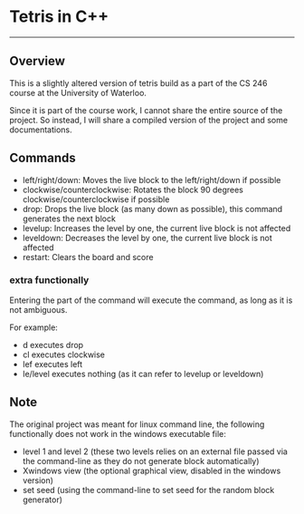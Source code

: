 # Tetris in C++
------------

## Overview
This is a slightly altered version of tetris build as a part of the CS 246 course at the University of Waterloo.

Since it is part of the course work, I cannot share the entire source of the project. So instead, I will share a compiled version of the project and some documentations.

## Commands
- left/right/down: Moves the live block to the left/right/down if possible
- clockwise/counterclockwise: Rotates the block 90 degrees clockwise/counterclockwise if possible
- drop: Drops the live block (as many down as possible), this command generates the next block
- levelup: Increases the level by one, the current live block is not affected
- leveldown: Decreases the level by one, the current live block is not affected
- restart: Clears the board and score

### extra functionally
Entering the part of the command will execute the command, as long as it is not ambiguous.

For example:
- d executes drop
- cl executes clockwise
- lef executes left
- le/level executes nothing (as it can refer to levelup or leveldown)

## Note
The original project was meant for linux command line, the following functionally does not work in the windows executable file:
- level 1 and level 2 (these two levels relies on an external file passed via the command-line as they do not generate block automatically)
- Xwindows view (the optional graphical view, disabled in the windows version)
- set seed (using the command-line to set seed for the random block generator)

